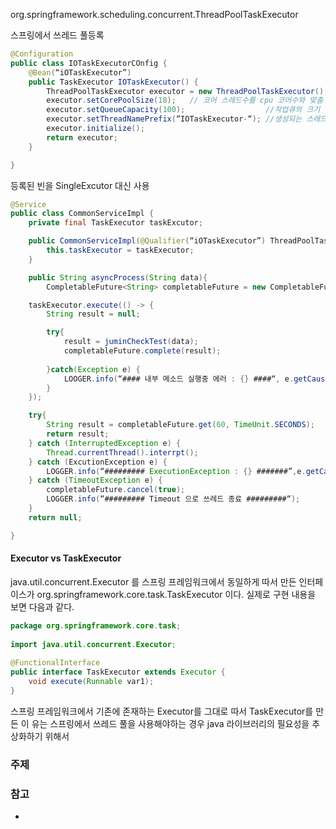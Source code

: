org.springframework.scheduling.concurrent.ThreadPoolTaskExecutor

스프링에서 쓰레드 풀등록

~~~java
@Configuration
public class IOTaskExecutorCOnfig {
	@Bean(“iOTaskExecutor”)
	public TaskExecutor IOTaskExecutor() {
		ThreadPoolTaskExecutor executor = new ThreadPoolTaskExecutor();
		executor.setCorePoolSize(18);   // 코어 스레드수를 cpu 코어수와 맞춤
		executor.setQueueCapacity(100);                  //작업큐의 크기
		executor.setThreadNamePrefix(“IOTaskExecutor-“); //생성되는 스레드의 이름 접두사
		executor.initialize();
		return executor;
	}

}

~~~

등록된 빈을 SingleExcutor 대신 사용
~~~java
@Service
public class CommonServiceImpl {
	private final TaskExecutor taskExcutor;

	public CommonServiceImpl(@Qualifier(“iOTaskExecutor”) ThreadPoolTaskExecutor taskExecutor) {
		this.taskExecutor = taskExecutor;
	}

	public String asyncProcess(String data){
		CompletableFuture<String> completableFuture = new CompletableFuture<String>();

	taskExecutor.execute(() -> {
		String result = null;

		try{
			result = juminCheckTest(data);
			completableFuture.complete(result);
			
		}catch(Exception e) {
			LOOGER.info(“#### 내부 메소드 실행중 에러 : {} ####“, e.getCause());
		}
	});

	try{
		String result = completableFuture.get(60, TimeUnit.SECONDS);
		return result;
	} catch (InterruptedException e) {
		Thread.currentThread().interrpt();
	} catch (ExcutionException e) {
		LOGGER.info(“######### ExecutionException : {} #######”,e.getCause());
	} catch (TimeoutException e) {
		completableFuture.cancel(true);
		LOGGER.info(“######### Timeout 으로 쓰레드 종료 #########“);
	} 
	return null;

}


~~~


#### Executor vs TaskExecutor 
java.util.concurrent.Executor 를 스프링 프레임워크에서 동일하게 따서 만든 인터페이스가 org.springframework.core.task.TaskExecutor 이다. 실제로 구현 내용을 보면 다음과 같다.

```java
package org.springframework.core.task;  
  
import java.util.concurrent.Executor;  
  
@FunctionalInterface  
public interface TaskExecutor extends Executor {  
    void execute(Runnable var1);  
}

```

스프링 프레임워크에서 기존에 존재하는 Executor를 그대로 따서 TaskExecutor를 만든 이
유는 스프링에서 쓰레드 풀을 사용해야하는 경우 java 라이브러리의  필요성을 추상화하기 위해서 


### 주제




### 참고
* 

